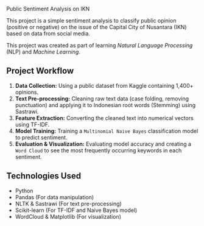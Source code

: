 Public Sentiment Analysis on IKN

This project is a simple sentiment analysis to classify public opinion (positive or negative) on the issue of the Capital City of Nusantara (IKN) based on data from social media.

This project was created as part of learning *Natural Language Processing* (NLP) and *Machine Learning*.

## Project Workflow
1.  **Data Collection:** Using a public dataset from Kaggle containing 1,400+ opinions.
2.  **Text Pre-processing:** Cleaning raw text data (case folding, removing punctuation) and applying it to Indonesian root words (Stemming) using Sastrawi.
3.  **Feature Extraction:** Converting the cleaned text into numerical vectors using TF-IDF.
4.  **Model Training:** Training a `Multinomial Naive Bayes` classification model to predict sentiment.
5.  **Evaluation & Visualization:** Evaluating model accuracy and creating a `Word Cloud` to see the most frequently occurring keywords in each sentiment.

## Technologies Used
* Python
* Pandas (For data manipulation)
* NLTK & Sastrawi (For text pre-processing)
* Scikit-learn (For TF-IDF and Naive Bayes model)
* WordCloud & Matplotlib (For visualization)
